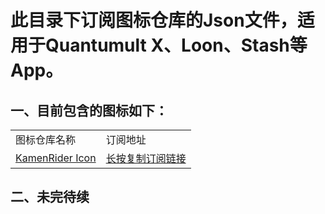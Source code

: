 # 此目录下订阅图标仓库的Json文件，适用于Quantumult X、Loon、Stash等App。

## 一、目前包含的图标如下：

|     |     |
| --- | --- |
| 图标仓库名称 | 订阅地址 |
| [KamenRider Icon](https://github.com/iamhuangli/Icon/tree/main/KamenRider "https://github.com/iamhuangli/Icon/tree/main/KamenRider") | [长按复制订阅链接](https://raw.githubusercontent.com/iamhuangli/Icon/main/Subscription/KamenRiderIcon.json "https://raw.githubusercontent.com/iamhuangli/Icon/main/Subscription/KamenRiderIcon.json") |

## 二、未完待续
